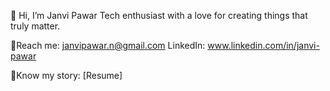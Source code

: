 👋 Hi, I’m Janvi Pawar
Tech enthusiast with a love for creating things that truly matter.

📩Reach me: janvipawar.n@gmail.com
LinkedIn: www.linkedin.com/in/janvi-pawar

📄Know my story: [Resume]

